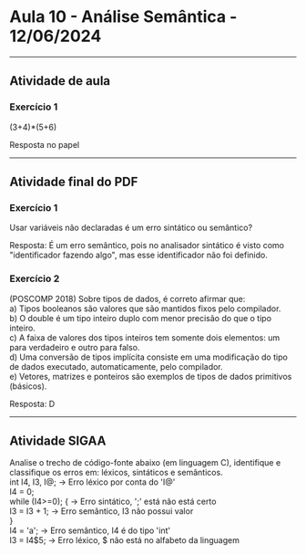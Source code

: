 # Aula 10 - Análise Semântica - 12/06/2024

---

## Atividade de aula

### Exercício 1

(3+4)*(5+6)

Resposta no papel

---

## Atividade final do PDF

### Exercício 1

Usar variáveis não declaradas é um erro sintático ou semântico?

Resposta: É um erro semântico, pois no analisador sintático é visto como "identificador fazendo algo", mas esse identificador não foi definido.

### Exercício 2

(POSCOMP 2018) Sobre tipos de dados, é correto afirmar que: <br>
a) Tipos booleanos são valores que são mantidos fixos pelo compilador.<br>
b) O double é um tipo inteiro duplo com menor precisão do que o tipo inteiro.<br>
c) A faixa de valores dos tipos inteiros tem somente dois elementos: um para verdadeiro e outro para falso.<br>
d) Uma conversão de tipos implícita consiste em uma modificação do tipo de dados executado, automaticamente, pelo compilador.<br>
e) Vetores, matrizes e ponteiros são exemplos de tipos de dados primitivos (básicos).<br>

Resposta: D

---

## Atividade SIGAA

Analise o trecho de código-fonte abaixo (em linguagem C), identifique e classifique os erros em: léxicos, sintáticos e semânticos. <br>
int I4, I3, I@; -> Erro léxico por conta do 'I@' <br>
I4 = 0;<br>
while (I4>=0); { -> Erro sintático, ';' está não está certo<br>
    I3 = I3 + 1; -> Erro semântico, I3 não possui valor<br>
}<br>
I4 = 'a'; -> Erro semântico, I4 é do tipo 'int'<br> 
I3 = I4$5; -> Erro léxico, $ não está no alfabeto da linguagem <br>

